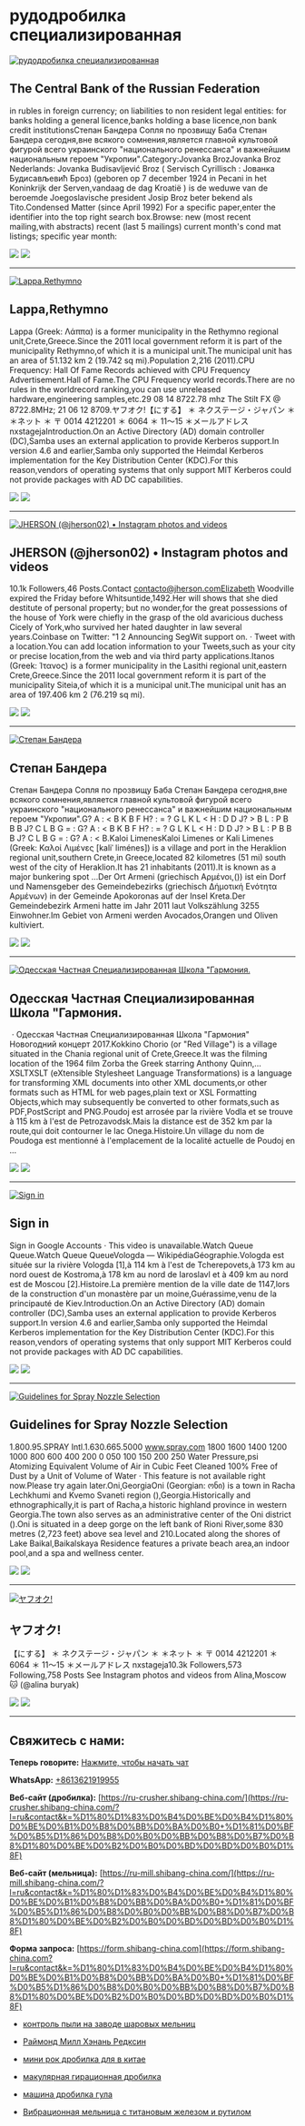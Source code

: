 # рудодробилка специализированная

<a href="https://swt.shibang-china.com/?l=ru&img&k=%D1%80%D1%83%D0%B4%D0%BE%D0%B4%D1%80%D0%BE%D0%B1%D0%B8%D0%BB%D0%BA%D0%B0+%D1%81%D0%BF%D0%B5%D1%86%D0%B8%D0%B0%D0%BB%D0%B8%D0%B7%D0%B8%D1%80%D0%BE%D0%B2%D0%B0%D0%BD%D0%BD%D0%B0%D1%8F" target="_blank">![рудодробилка специализированная](http://static.shibang-china.com/all-800x300/70.jpg)</a>

## The Central Bank of the Russian Federation
in rubles in foreign currency; on liabilities to non resident legal entities: for banks holding a general licence,banks holding a base licence,non bank credit institutionsСтепан Бандера Сопля по прозвищу Баба Степан Бандера сегодня,вне всякого сомнения,является главной культовой фигурой всего украинского &quot;национального ренессанса&quot; и важнейшим национальным героем &quot;Укропии&quot;.Category:Jovanka BrozJovanka Broz Nederlands: Jovanka Budisavljević Broz ( Servisch Cyrillisch : Јованка Будисављевић Броз) (geboren op 7 december 1924 in Pecani in het Koninkrijk der Serven,vandaag de dag Kroati&#235; ) is de weduwe van de beroemde Joegoslavische president Josip Broz beter bekend als Tito.Condensed Matter (since April 1992) For a specific paper,enter the identifier into the top right search box.Browse: new (most recent mailing,with abstracts) recent (last 5 mailings) current month's cond mat listings; specific year month:


<a href="https://whatsapp.shibangsoft.com/WhatsApp.php" target="_blank" title="WhatsApp">![](http://static.shibang-china.com/icon/whatsapp.png)</a> <a href="https://swt.shibang-china.com/?l=ru&icon&k=%D1%80%D1%83%D0%B4%D0%BE%D0%B4%D1%80%D0%BE%D0%B1%D0%B8%D0%BB%D0%BA%D0%B0+%D1%81%D0%BF%D0%B5%D1%86%D0%B8%D0%B0%D0%BB%D0%B8%D0%B7%D0%B8%D1%80%D0%BE%D0%B2%D0%B0%D0%BD%D0%BD%D0%B0%D1%8F" target="_blank">![](http://static.shibang-china.com/icon/chat-ru.png)</a>

---

<a href="https://swt.shibang-china.com/?l=ru&img&k=%D1%80%D1%83%D0%B4%D0%BE%D0%B4%D1%80%D0%BE%D0%B1%D0%B8%D0%BB%D0%BA%D0%B0+%D1%81%D0%BF%D0%B5%D1%86%D0%B8%D0%B0%D0%BB%D0%B8%D0%B7%D0%B8%D1%80%D0%BE%D0%B2%D0%B0%D0%BD%D0%BD%D0%B0%D1%8F" target="_blank">![Lappa,Rethymno](http://static.shibang-china.com/all-800x300/126.jpg)</a>

## Lappa,Rethymno
Lappa (Greek: Λάππα) is a former municipality in the Rethymno regional unit,Crete,Greece.Since the 2011 local government reform it is part of the municipality Rethymno,of which it is a municipal unit.The municipal unit has an area of 51.132 km 2 (19.742 sq mi).Population 2,216 (2011).CPU Frequency: Hall Of Fame Records achieved with CPU Frequency Advertisement.Hall of Fame.The CPU Frequency world records.There are no rules in the worldrecord ranking,you can use unreleased hardware,engineering samples,etc.29 08 14 8722.78 mhz The Stilt FX @ 8722.8MHz; 21 06 12 8709.ヤフオク!【にする】 ＊ ネクステージ・ジャパン ＊ ＊ネット ＊ 〒 0014 4212201 ＊ 6064 ＊ 11～15 ＊メールアドレス nxstagejaIntroduction.On an Active Directory (AD) domain controller (DC),Samba uses an external application to provide Kerberos support.In version 4.6 and earlier,Samba only supported the Heimdal Kerberos implementation for the Key Distribution Center (KDC).For this reason,vendors of operating systems that only support MIT Kerberos could not provide packages with AD DC capabilities.


<a href="https://whatsapp.shibangsoft.com/WhatsApp.php" target="_blank" title="WhatsApp">![](http://static.shibang-china.com/icon/whatsapp.png)</a> <a href="https://swt.shibang-china.com/?l=ru&icon&k=%D1%80%D1%83%D0%B4%D0%BE%D0%B4%D1%80%D0%BE%D0%B1%D0%B8%D0%BB%D0%BA%D0%B0+%D1%81%D0%BF%D0%B5%D1%86%D0%B8%D0%B0%D0%BB%D0%B8%D0%B7%D0%B8%D1%80%D0%BE%D0%B2%D0%B0%D0%BD%D0%BD%D0%B0%D1%8F" target="_blank">![](http://static.shibang-china.com/icon/chat-ru.png)</a>

---

<a href="https://swt.shibang-china.com/?l=ru&img&k=%D1%80%D1%83%D0%B4%D0%BE%D0%B4%D1%80%D0%BE%D0%B1%D0%B8%D0%BB%D0%BA%D0%B0+%D1%81%D0%BF%D0%B5%D1%86%D0%B8%D0%B0%D0%BB%D0%B8%D0%B7%D0%B8%D1%80%D0%BE%D0%B2%D0%B0%D0%BD%D0%BD%D0%B0%D1%8F" target="_blank">![JHERSON (@jherson02) • Instagram photos and videos](http://static.shibang-china.com/all-800x300/1191.jpg)</a>

## JHERSON (@jherson02) • Instagram photos and videos
10.1k Followers,46 Posts.Contact contacto@jherson.comElizabeth Woodville expired the Friday before Whitsuntide,1492.Her will shows that she died destitute of personal property; but no wonder,for the great possessions of the house of York were chiefly in the grasp of the old avaricious duchess Cicely of York,who survived her hated daughter in law several years.Coinbase on Twitter: &quot;1 2 Announcing SegWit support on.&nbsp;&#0183;&#32;Tweet with a location.You can add location information to your Tweets,such as your city or precise location,from the web and via third party applications.Itanos (Greek: Ίτανος) is a former municipality in the Lasithi regional unit,eastern Crete,Greece.Since the 2011 local government reform it is part of the municipality Siteia,of which it is a municipal unit.The municipal unit has an area of 197.406 km 2 (76.219 sq mi).


<a href="https://whatsapp.shibangsoft.com/WhatsApp.php" target="_blank" title="WhatsApp">![](http://static.shibang-china.com/icon/whatsapp.png)</a> <a href="https://swt.shibang-china.com/?l=ru&icon&k=%D1%80%D1%83%D0%B4%D0%BE%D0%B4%D1%80%D0%BE%D0%B1%D0%B8%D0%BB%D0%BA%D0%B0+%D1%81%D0%BF%D0%B5%D1%86%D0%B8%D0%B0%D0%BB%D0%B8%D0%B7%D0%B8%D1%80%D0%BE%D0%B2%D0%B0%D0%BD%D0%BD%D0%B0%D1%8F" target="_blank">![](http://static.shibang-china.com/icon/chat-ru.png)</a>

---

<a href="https://swt.shibang-china.com/?l=ru&img&k=%D1%80%D1%83%D0%B4%D0%BE%D0%B4%D1%80%D0%BE%D0%B1%D0%B8%D0%BB%D0%BA%D0%B0+%D1%81%D0%BF%D0%B5%D1%86%D0%B8%D0%B0%D0%BB%D0%B8%D0%B7%D0%B8%D1%80%D0%BE%D0%B2%D0%B0%D0%BD%D0%BD%D0%B0%D1%8F" target="_blank">![Степан Бандера](http://static.shibang-china.com/all-800x300/784.jpg)</a>

## Степан Бандера
Степан Бандера Сопля по прозвищу Баба Степан Бандера сегодня,вне всякого сомнения,является главной культовой фигурой всего украинского &quot;национального ренессанса&quot; и важнейшим национальным героем &quot;Укропии&quot;.G? A : &lt; B K B F H? : = ? G L K L &lt; H : D D J? &gt; B L : P B B B J? C L B G = : G? A : &lt; B K B F H? : = ? G L K L &lt; H : D D J? &gt; B L : P B B B J? C L B G = : G? A : &lt; B.Kaloi LimenesKaloi Limenes or Kali Limenes (Greek: Καλοί Λιμένες [kaliˈ lim&#233;nes]) is a village and port in the Heraklion regional unit,southern Crete,in Greece,located 82 kilometres (51 mi) south west of the city of Heraklion.It has 21 inhabitants (2011).It is known as a major bunkering spot …Der Ort Armeni (griechisch Αρμένοι,()) ist ein Dorf und Namensgeber des Gemeindebezirks (griechisch Δήμοτική Ενότητα Αρμένων) in der Gemeinde Apokoronas auf der Insel Kreta.Der Gemeindebezirk Armeni hatte im Jahr 2011 laut Volksz&#228;hlung 3255 Einwohner.Im Gebiet von Armeni werden Avocados,Orangen und Oliven kultiviert.


<a href="https://whatsapp.shibangsoft.com/WhatsApp.php" target="_blank" title="WhatsApp">![](http://static.shibang-china.com/icon/whatsapp.png)</a> <a href="https://swt.shibang-china.com/?l=ru&icon&k=%D1%80%D1%83%D0%B4%D0%BE%D0%B4%D1%80%D0%BE%D0%B1%D0%B8%D0%BB%D0%BA%D0%B0+%D1%81%D0%BF%D0%B5%D1%86%D0%B8%D0%B0%D0%BB%D0%B8%D0%B7%D0%B8%D1%80%D0%BE%D0%B2%D0%B0%D0%BD%D0%BD%D0%B0%D1%8F" target="_blank">![](http://static.shibang-china.com/icon/chat-ru.png)</a>

---

<a href="https://swt.shibang-china.com/?l=ru&img&k=%D1%80%D1%83%D0%B4%D0%BE%D0%B4%D1%80%D0%BE%D0%B1%D0%B8%D0%BB%D0%BA%D0%B0+%D1%81%D0%BF%D0%B5%D1%86%D0%B8%D0%B0%D0%BB%D0%B8%D0%B7%D0%B8%D1%80%D0%BE%D0%B2%D0%B0%D0%BD%D0%BD%D0%B0%D1%8F" target="_blank">![Одесская Частная Специализированная Школа &quot;Гармония.](http://static.shibang-china.com/all-800x300/174.jpg)</a>

## Одесская Частная Специализированная Школа &quot;Гармония.
&nbsp;&#0183;&#32;Одесская Частная Специализированная Школа &quot;Гармония&quot; Новогодний концерт 2017.Kokkino Chorio (or &quot;Red Village&quot;) is a village situated in the Chania regional unit of Crete,Greece.It was the filming location of the 1964 film Zorba the Greek starring Anthony Quinn,…XSLTXSLT (eXtensible Stylesheet Language Transformations) is a language for transforming XML documents into other XML documents,or other formats such as HTML for web pages,plain text or XSL Formatting Objects,which may subsequently be converted to other formats,such as PDF,PostScript and PNG.Poudoj est arros&#233;e par la rivi&#232;re Vodla et se trouve &#224; 115 km &#224; l'est de Petrozavodsk.Mais la distance est de 352 km par la route,qui doit contourner le lac Onega.Histoire.Un village du nom de Poudoga est mentionn&#233; &#224; l'emplacement de la localit&#233; actuelle de Poudoj en …


<a href="https://whatsapp.shibangsoft.com/WhatsApp.php" target="_blank" title="WhatsApp">![](http://static.shibang-china.com/icon/whatsapp.png)</a> <a href="https://swt.shibang-china.com/?l=ru&icon&k=%D1%80%D1%83%D0%B4%D0%BE%D0%B4%D1%80%D0%BE%D0%B1%D0%B8%D0%BB%D0%BA%D0%B0+%D1%81%D0%BF%D0%B5%D1%86%D0%B8%D0%B0%D0%BB%D0%B8%D0%B7%D0%B8%D1%80%D0%BE%D0%B2%D0%B0%D0%BD%D0%BD%D0%B0%D1%8F" target="_blank">![](http://static.shibang-china.com/icon/chat-ru.png)</a>

---

<a href="https://swt.shibang-china.com/?l=ru&img&k=%D1%80%D1%83%D0%B4%D0%BE%D0%B4%D1%80%D0%BE%D0%B1%D0%B8%D0%BB%D0%BA%D0%B0+%D1%81%D0%BF%D0%B5%D1%86%D0%B8%D0%B0%D0%BB%D0%B8%D0%B7%D0%B8%D1%80%D0%BE%D0%B2%D0%B0%D0%BD%D0%BD%D0%B0%D1%8F" target="_blank">![Sign in](http://static.shibang-china.com/all-800x300/924.jpg)</a>

## Sign in
Sign in Google Accounts&nbsp;&#0183;&#32;This video is unavailable.Watch Queue Queue.Watch Queue QueueVologda — Wikip&#233;diaG&#233;ographie.Vologda est situ&#233;e sur la rivi&#232;re Vologda [1],&#224; 114 km &#224; l'est de Tcherepovets,&#224; 173 km au nord ouest de Kostroma,&#224; 178 km au nord de Iaroslavl et &#224; 409 km au nord est de Moscou [2].Histoire.La premi&#232;re mention de la ville date de 1147,lors de la construction d'un monast&#232;re par un moine,Gu&#233;rassime,venu de la principaut&#233; de Kiev.Introduction.On an Active Directory (AD) domain controller (DC),Samba uses an external application to provide Kerberos support.In version 4.6 and earlier,Samba only supported the Heimdal Kerberos implementation for the Key Distribution Center (KDC).For this reason,vendors of operating systems that only support MIT Kerberos could not provide packages with AD DC capabilities.


<a href="https://whatsapp.shibangsoft.com/WhatsApp.php" target="_blank" title="WhatsApp">![](http://static.shibang-china.com/icon/whatsapp.png)</a> <a href="https://swt.shibang-china.com/?l=ru&icon&k=%D1%80%D1%83%D0%B4%D0%BE%D0%B4%D1%80%D0%BE%D0%B1%D0%B8%D0%BB%D0%BA%D0%B0+%D1%81%D0%BF%D0%B5%D1%86%D0%B8%D0%B0%D0%BB%D0%B8%D0%B7%D0%B8%D1%80%D0%BE%D0%B2%D0%B0%D0%BD%D0%BD%D0%B0%D1%8F" target="_blank">![](http://static.shibang-china.com/icon/chat-ru.png)</a>

---

<a href="https://swt.shibang-china.com/?l=ru&img&k=%D1%80%D1%83%D0%B4%D0%BE%D0%B4%D1%80%D0%BE%D0%B1%D0%B8%D0%BB%D0%BA%D0%B0+%D1%81%D0%BF%D0%B5%D1%86%D0%B8%D0%B0%D0%BB%D0%B8%D0%B7%D0%B8%D1%80%D0%BE%D0%B2%D0%B0%D0%BD%D0%BD%D0%B0%D1%8F" target="_blank">![Guidelines for Spray Nozzle Selection](http://static.shibang-china.com/all-800x300/540.jpg)</a>

## Guidelines for Spray Nozzle Selection
1.800.95.SPRAY Intl.1.630.665.5000 www.spray.com 1800 1600 1400 1200 1000 800 600 400 200 0 050 100 150 200 250 Water Pressure,psi Atomizing Equivalent Volume of Air in Cubic Feet Cleaned 100% Free of Dust by a Unit of Volume of Water&nbsp;&#0183;&#32;This feature is not available right now.Please try again later.Oni,GeorgiaOni (Georgian: ონი) is a town in Racha Lechkhumi and Kvemo Svaneti region (),Georgia.Historically and ethnographically,it is part of Racha,a historic highland province in western Georgia.The town also serves as an administrative center of the Oni district ().Oni is situated in a deep gorge on the left bank of Rioni River,some 830 metres (2,723 feet) above sea level and 210.Located along the shores of Lake Baikal,Baikalskaya Residence features a private beach area,an indoor pool,and a spa and wellness center.


<a href="https://whatsapp.shibangsoft.com/WhatsApp.php" target="_blank" title="WhatsApp">![](http://static.shibang-china.com/icon/whatsapp.png)</a> <a href="https://swt.shibang-china.com/?l=ru&icon&k=%D1%80%D1%83%D0%B4%D0%BE%D0%B4%D1%80%D0%BE%D0%B1%D0%B8%D0%BB%D0%BA%D0%B0+%D1%81%D0%BF%D0%B5%D1%86%D0%B8%D0%B0%D0%BB%D0%B8%D0%B7%D0%B8%D1%80%D0%BE%D0%B2%D0%B0%D0%BD%D0%BD%D0%B0%D1%8F" target="_blank">![](http://static.shibang-china.com/icon/chat-ru.png)</a>

---

<a href="https://swt.shibang-china.com/?l=ru&img&k=%D1%80%D1%83%D0%B4%D0%BE%D0%B4%D1%80%D0%BE%D0%B1%D0%B8%D0%BB%D0%BA%D0%B0+%D1%81%D0%BF%D0%B5%D1%86%D0%B8%D0%B0%D0%BB%D0%B8%D0%B7%D0%B8%D1%80%D0%BE%D0%B2%D0%B0%D0%BD%D0%BD%D0%B0%D1%8F" target="_blank">![ヤフオク!](http://static.shibang-china.com/all-800x300/364.jpg)</a>

## ヤフオク!
【にする】 ＊ ネクステージ・ジャパン ＊ ＊ネット ＊ 〒 0014 4212201 ＊ 6064 ＊ 11～15 ＊メールアドレス nxstageja10.3k Followers,573 Following,758 Posts See Instagram photos and videos from Alina,Moscow 🐱 (@alina buryak)

<a href="https://whatsapp.shibangsoft.com/WhatsApp.php" target="_blank" title="WhatsApp">![](http://static.shibang-china.com/icon/whatsapp.png)</a> <a href="https://swt.shibang-china.com/?l=ru&icon&k=%D1%80%D1%83%D0%B4%D0%BE%D0%B4%D1%80%D0%BE%D0%B1%D0%B8%D0%BB%D0%BA%D0%B0+%D1%81%D0%BF%D0%B5%D1%86%D0%B8%D0%B0%D0%BB%D0%B8%D0%B7%D0%B8%D1%80%D0%BE%D0%B2%D0%B0%D0%BD%D0%BD%D0%B0%D1%8F" target="_blank">![](http://static.shibang-china.com/icon/chat-ru.png)</a>

---
## Свяжитесь с нами:

**Теперь говорите:** [Нажмите, чтобы начать чат](https://swt.shibang-china.com?l=ru&contact&k=%D1%80%D1%83%D0%B4%D0%BE%D0%B4%D1%80%D0%BE%D0%B1%D0%B8%D0%BB%D0%BA%D0%B0+%D1%81%D0%BF%D0%B5%D1%86%D0%B8%D0%B0%D0%BB%D0%B8%D0%B7%D0%B8%D1%80%D0%BE%D0%B2%D0%B0%D0%BD%D0%BD%D0%B0%D1%8F)

**WhatsApp:**  [+8613621919955](https://whatsapp.shibangsoft.com/WhatsApp.php)

**Веб-сайт (дробилка):** [https://ru-crusher.shibang-china.com/](https://ru-crusher.shibang-china.com/?l=ru&contact&k=%D1%80%D1%83%D0%B4%D0%BE%D0%B4%D1%80%D0%BE%D0%B1%D0%B8%D0%BB%D0%BA%D0%B0+%D1%81%D0%BF%D0%B5%D1%86%D0%B8%D0%B0%D0%BB%D0%B8%D0%B7%D0%B8%D1%80%D0%BE%D0%B2%D0%B0%D0%BD%D0%BD%D0%B0%D1%8F)

**Веб-сайт (мельница):** [https://ru-mill.shibang-china.com/](https://ru-mill.shibang-china.com/?l=ru&contact&k=%D1%80%D1%83%D0%B4%D0%BE%D0%B4%D1%80%D0%BE%D0%B1%D0%B8%D0%BB%D0%BA%D0%B0+%D1%81%D0%BF%D0%B5%D1%86%D0%B8%D0%B0%D0%BB%D0%B8%D0%B7%D0%B8%D1%80%D0%BE%D0%B2%D0%B0%D0%BD%D0%BD%D0%B0%D1%8F)

**Форма запроса:** [https://form.shibang-china.com](https://form.shibang-china.com?l=ru&contact&k=%D1%80%D1%83%D0%B4%D0%BE%D0%B4%D1%80%D0%BE%D0%B1%D0%B8%D0%BB%D0%BA%D0%B0+%D1%81%D0%BF%D0%B5%D1%86%D0%B8%D0%B0%D0%BB%D0%B8%D0%B7%D0%B8%D1%80%D0%BE%D0%B2%D0%B0%D0%BD%D0%BD%D0%B0%D1%8F)

* [контроль пыли на заводе шаровых мельниц](../124/%D0%BA%D0%BE%D0%BD%D1%82%D1%80%D0%BE%D0%BB%D1%8C%20%D0%BF%D1%8B%D0%BB%D0%B8%20%D0%BD%D0%B0%20%D0%B7%D0%B0%D0%B2%D0%BE%D0%B4%D0%B5%20%D1%88%D0%B0%D1%80%D0%BE%D0%B2%D1%8B%D1%85%20%D0%BC%D0%B5%D0%BB%D1%8C%D0%BD%D0%B8%D1%86.md)

* [Раймонд Милл Хэнань Редксин](../122/%D0%A0%D0%B0%D0%B9%D0%BC%D0%BE%D0%BD%D0%B4%20%D0%9C%D0%B8%D0%BB%D0%BB%20%D0%A5%D1%8D%D0%BD%D0%B0%D0%BD%D1%8C%20%D0%A0%D0%B5%D0%B4%D0%BA%D1%81%D0%B8%D0%BD.md)

* [мини рок дробилка для в китае](../121/%D0%BC%D0%B8%D0%BD%D0%B8%20%D1%80%D0%BE%D0%BA%20%D0%B4%D1%80%D0%BE%D0%B1%D0%B8%D0%BB%D0%BA%D0%B0%20%D0%B4%D0%BB%D1%8F%20%D0%B2%20%D0%BA%D0%B8%D1%82%D0%B0%D0%B5.md)

* [макулярная гирационная дробилка](../123/%D0%BC%D0%B0%D0%BA%D1%83%D0%BB%D1%8F%D1%80%D0%BD%D0%B0%D1%8F%20%D0%B3%D0%B8%D1%80%D0%B0%D1%86%D0%B8%D0%BE%D0%BD%D0%BD%D0%B0%D1%8F%20%D0%B4%D1%80%D0%BE%D0%B1%D0%B8%D0%BB%D0%BA%D0%B0.md)

* [машина дробилка гула](../123/%D0%BC%D0%B0%D1%88%D0%B8%D0%BD%D0%B0%20%D0%B4%D1%80%D0%BE%D0%B1%D0%B8%D0%BB%D0%BA%D0%B0%20%D0%B3%D1%83%D0%BB%D0%B0.md)

* [Вибрационная мельница с титановым железом и рутилом](../123/%D0%92%D0%B8%D0%B1%D1%80%D0%B0%D1%86%D0%B8%D0%BE%D0%BD%D0%BD%D0%B0%D1%8F%20%D0%BC%D0%B5%D0%BB%D1%8C%D0%BD%D0%B8%D1%86%D0%B0%20%D1%81%20%D1%82%D0%B8%D1%82%D0%B0%D0%BD%D0%BE%D0%B2%D1%8B%D0%BC%20%D0%B6%D0%B5%D0%BB%D0%B5%D0%B7%D0%BE%D0%BC%20%D0%B8%20%D1%80%D1%83%D1%82%D0%B8%D0%BB%D0%BE%D0%BC.md)